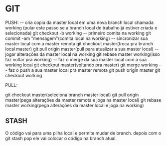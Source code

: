 # GIT
PUSH:
-- cria copia da master local em uma nova branch local chamada working (pular este passo se a branch local de trabalho já estiver criada e selecionada)
git checkout -b working 
-- primeiro comita na working
git commit -am "mensagem"(comita local na working)
-- sincronizar sua master local com a master remota
git checkout master(troca pra branch local master)
git pull origin master(pull para atualizar a sua master local)
-- jogar alterações da master local na working
git rebase master working(isso faz voltar pra working)
-- faz o merge da sua master local com a sua working local
git checkout master(voltando pra master)
git merge working
-- faz o push a sua master local pra master remota
git push origin master
git checkout working

PULL:

git checkout master(seleciona branch master local)
git pull origin master(pega alterações da master remota e joga na master local)
git rebase master working(pega alterações da master local e joga na working)


## STASH
  O código vai para uma pilha local e permite mudar de branch.
  depois com o git stash pop ele vai colocar o código na branch atual.
